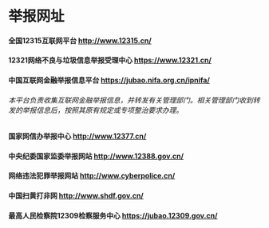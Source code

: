 # 举报网址
#### 全国12315互联网平台 http://www.12315.cn/
#### 12321网络不良与垃圾信息举报受理中心 https://www.12321.cn/
#### 中国互联网金融举报信息平台 https://jubao.nifa.org.cn/ipnifa/
###### 本平台负责收集互联网金融举报信息，并转发有关管理部门。相关管理部门收到转发的举报信息后，按照其原有规定或专项整治要求办理。 
#### 国家网信办举报中心 http://www.12377.cn/
#### 中央纪委国家监委举报网站 http://www.12388.gov.cn/
#### 网络违法犯罪举报网站 http://www.cyberpolice.cn/
#### 中国扫黄打非网 http://www.shdf.gov.cn/
#### 最高人民检察院12309检察服务中心 https://jubao.12309.gov.cn/
